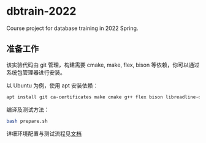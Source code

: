 # dbtrain-2022

Course project for database training in 2022 Spring.

## 准备工作

该实验代码由 git 管理，构建需要 cmake, make, flex, bison 等依赖，你可以通过系统包管理器进行安装。

以 Ubuntu 为例，使用 apt 安装依赖：

```bash
apt install git ca-certificates make cmake g++ flex bison libreadline-dev python3
```

编译及测试方法：

```bash
bash prepare.sh
```

详细环境配置与测试流程见[文档](https://thu-db.github.io/dbtrain-tutorial/test.html)
